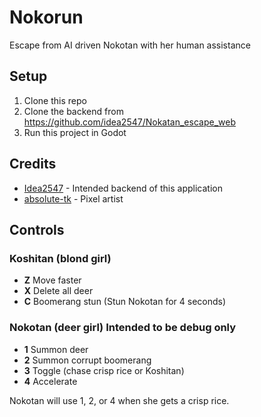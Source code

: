 # Nokorun

Escape from AI driven Nokotan with her human assistance

## Setup

1. Clone this repo
2. Clone the backend from https://github.com/idea2547/Nokatan_escape_web
3. Run this project in Godot

## Credits
- [Idea2547](https://github.com/idea2547) - Intended backend of this application
- [absolute-tk](https://github.com/absolute-tk) - Pixel artist

## Controls

### Koshitan (blond girl)

- **Z** Move faster
- **X** Delete all deer
- **C** Boomerang stun (Stun Nokotan for 4 seconds)

### Nokotan (deer girl) Intended to be debug only

- **1** Summon deer
- **2** Summon corrupt boomerang
- **3** Toggle (chase crisp rice or Koshitan)
- **4** Accelerate

Nokotan will use 1, 2, or 4 when she gets a crisp rice.


